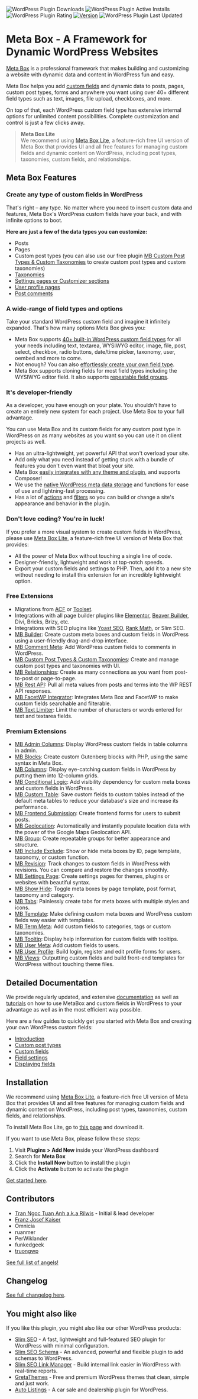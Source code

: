 ![WordPress Plugin Downloads](https://img.shields.io/wordpress/plugin/dt/meta-box)
![WordPress Plugin Active Installs](https://img.shields.io/wordpress/plugin/installs/meta-box)
![WordPress Plugin Rating](https://img.shields.io/wordpress/plugin/rating/meta-box)
[![Version](https://img.shields.io/wordpress/plugin/v/meta-box.svg)](https://metabox.io)
![WordPress Plugin Last Updated](https://img.shields.io/wordpress/plugin/last-updated/meta-box)

# Meta Box - A Framework for Dynamic WordPress Websites

[Meta Box](https://metabox.io) is a professional framework that makes building and customizing a website with dynamic data and content in WordPress fun and easy.

Meta Box helps you add [custom fields](https://metabox.io/series/custom-fields/) and dynamic data to posts, pages, custom post types, forms and anywhere you want using over 40+ different field types such as text, images, file upload, checkboxes, and more.

On top of that, each WordPress custom field type has extensive internal options for unlimited content possibilities. Complete customization and control is just a few clicks away.

> **Meta Box Lite**<br>
> We recommend using [Meta Box Lite](https://metabox.io/lite/), a feature-rich free UI version of Meta Box that provides UI and all free features for managing custom fields and dynamic content on WordPress, including post types, taxonomies, custom fields, and relationships.

## Meta Box Features

### Create any type of custom fields in WordPress

That's right – any type. No matter where you need to insert custom data and features, Meta Box's WordPress custom fields have your back, and with infinite options to boot.

**Here are just a few of the data types you can customize:**

- Posts
- Pages
- Custom post types (you can also use our free plugin [MB Custom Post Types & Custom Taxonomies](https://metabox.io/plugins/custom-post-type/) to create custom post types and custom taxonomies)
- [Taxonomies](https://metabox.io/plugins/mb-term-meta/)
- [Settings pages or Customizer sections](https://metabox.io/plugins/mb-settings-page/)
- [User profile pages](https://metabox.io/plugins/mb-user-profile/)
- [Post comments](https://metabox.io/plugins/mb-comment-meta/)

### A wide-range of field types and options

Take your standard WordPress custom field and imagine it infinitely expanded. That's how many options Meta Box gives you:

- Meta Box supports [40+ built-in WordPress custom field types](https://docs.metabox.io/fields/) for all your needs including text, textarea, WYSIWYG editor, image, file, post, select, checkbox, radio buttons, date/time picker, taxonomy, user, oembed and more to come.
- Not enough? You can also [effortlessly create your own field type](https://docs.metabox.io/custom-field-type/).
- Meta Box supports cloning fields for most field types including the WYSIWYG editor field. It also supports [repeatable field groups](https://metabox.io/plugins/meta-box-group/).

### It's developer-friendly

As a developer, you have enough on your plate. You shouldn't have to create an entirely new system for each project. Use Meta Box to your full advantage.

You can use Meta Box and its custom fields for any custom post type in WordPress on as many websites as you want so you can use it on client projects as well.

- Has an ultra-lightweight, yet powerful API that won't overload your site.
- Add only what you need instead of getting stuck with a bundle of features you don't even want that bloat your site.
- Meta Box [easily integrates with any theme and plugin](https://docs.metabox.io/integration/), and supports Composer!
- We use the [native WordPress meta data storage](https://docs.metabox.io/database/) and functions for ease of use and lightning-fast processing.
- Has a lot of [actions](https://docs.metabox.io/category/actions/) and [filters](https://docs.metabox.io/category/filters/) so you can build or change a site's appearance and behavior in the plugin.

### Don't love coding? You're in luck!

If you prefer a more visual system to create custom fields in WordPress, please use [Meta Box Lite](https://metabox.io/lite/), a feature-rich free UI version of Meta Box that provides:

- All the power of Meta Box without touching a single line of code.
- Designer-friendly, lightweight and work at top-notch speeds.
- Export your custom fields and settings to PHP. Then, add it to a new site without needing to install this extension for an incredibly lightweight option.

### Free Extensions
- Migrations from [ACF](https://metabox.io/plugins/mb-acf-migration/) or [Toolset](https://metabox.io/plugins/mb-toolset-migration/).
- Integrations with all page builder plugins like [Elementor](https://metabox.io/plugins/mb-elementor-integrator/), [Beaver Builder](https://metabox.io/plugins/meta-box-beaver-themer-integrator/), Divi, Bricks, Brizy, etc.
- Integrations with SEO plugins like [Yoast SEO](https://wordpress.org/plugins/meta-box-yoast-seo/), [Rank Math](https://metabox.io/plugins/mb-rank-math/), or Slim SEO.
- [MB Builder](https://metabox.io/plugins/meta-box-builder/): Create custom meta boxes and custom fields in WordPress using a user-friendly drag-and-drop interface.
- [MB Comment Meta](https://metabox.io/plugins/mb-comment-meta/): Add WordPress custom fields to comments in WordPress.
- [MB Custom Post Types & Custom Taxonomies](https://metabox.io/plugins/custom-post-type/): Create and manage custom post types and taxonomies with UI.
- [MB Relationships](https://wordpress.org/plugins/mb-relationships/): Create as many connections as you want from post-to-post or page-to-page.
- [MB Rest API](https://metabox.io/plugins/mb-rest-api/): Pull all meta values from posts and terms into the WP REST API responses.
- [MB FacetWP Integrator](https://metabox.io/plugins/meta-box-facetwp-integrator/): Integrates Meta Box and FacetWP to make custom fields searchable and filterable.
- [MB Text Limiter](https://wordpress.org/plugins/meta-box-text-limiter/): Limit the number of characters or words entered for text and textarea fields.

### Premium Extensions

- [MB Admin Columns](https://metabox.io/plugins/mb-admin-columns/): Display WordPress custom fields in table columns in admin.
- [MB Blocks](https://metabox.io/plugins/mb-blocks/): Create custom Gutenberg blocks with PHP, using the same syntax in Meta Box.
- [MB Columns](https://metabox.io/plugins/meta-box-columns/): Display eye-catching custom fields in WordPress by putting them into 12-column grids.
- [MB Conditional Logic](https://metabox.io/plugins/meta-box-conditional-logic/): Add visibility dependency for custom meta boxes and custom fields in WordPress.
- [MB Custom Table](https://metabox.io/plugins/mb-custom-table/): Save custom fields to custom tables instead of the default meta tables to reduce your database's size and increase its performance.
- [MB Frontend Submission](https://metabox.io/plugins/mb-frontend-submission/): Create frontend forms for users to submit posts.
- [MB Geolocation](https://metabox.io/plugins/meta-box-geolocation/): Automatically and instantly populate location data with the power of the Google Maps Geolocation API.
- [MB Group](https://metabox.io/plugins/meta-box-group/): Create repeatable groups for better appearance and structure.
- [MB Include Exclude](https://metabox.io/plugins/meta-box-include-exclude/): Show or hide meta boxes by ID, page template, taxonomy, or custom function.
- [MB Revision](https://metabox.io/plugins/mb-revision/): Track changes to custom fields in WordPress with revisions. You can compare and restore the changes smoothly.
- [MB Settings Page](https://metabox.io/plugins/mb-settings-page/): Create settings pages for themes, plugins or websites with beautiful syntax.
- [MB Show Hide](https://metabox.io/plugins/meta-box-show-hide-javascript/): Toggle meta boxes by page template, post format, taxonomy and category.
- [MB Tabs](https://metabox.io/plugins/meta-box-tabs/): Painlessly create tabs for meta boxes with multiple styles and icons.
- [MB Template](https://metabox.io/plugins/meta-box-template/): Make defining custom meta boxes and WordPress custom fields way easier with templates.
- [MB Term Meta](https://metabox.io/plugins/mb-term-meta/): Add custom fields to categories, tags or custom taxonomies.
- [MB Tooltip](https://metabox.io/plugins/meta-box-tooltip/): Display help information for custom fields with tooltips.
- [MB User Meta](https://metabox.io/plugins/mb-user-meta/): Add custom fields to users.
- [MB User Profile](https://metabox.io/plugins/mb-user-profile/): Build login, register and edit profile forms for users.
- [MB Views](https://metabox.io/plugins/mb-views/): Outputting custom fields and build front-end templates for WordPress without touching theme files.

## Detailed Documentation

We provide regularly updated, and extensive [documentation](https://docs.metabox.io) as well as [tutorials](https://docs.metabox.io/tutorials/) on how to use MetaBox and custom fields in WordPress to your advantage as well as in the most efficient way possible.

Here are a few guides to quickly get you started with Meta Box and creating your own WordPress custom fields:

- [Introduction](https://docs.metabox.io/introduction/)
- [Custom post types](https://docs.metabox.io/custom-post-types/)
- [Custom fields](https://docs.metabox.io/custom-fields/)
- [Field settings](https://docs.metabox.io/field-settings/)
- [Displaying fields](https://docs.metabox.io/displaying-fields-with-code/)

## Installation

We recommend using [Meta Box Lite](https://metabox.io/lite/), a feature-rich free UI version of Meta Box that provides UI and all free features for managing custom fields and dynamic content on WordPress, including post types, taxonomies, custom fields, and relationships.

To install Meta Box Lite, go to [this page](https://metabox.io/lite/) and download it.

If you want to use Meta Box, please follow these steps:

1. Visit **Plugins > Add New** inside your WordPress dashboard
1. Search for **Meta Box**
1. Click the **Install Now** button to install the plugin
1. Click the **Activate** button to activate the plugin

[Get started here](https://docs.metabox.io/introduction/).

## Contributors

- [Tran Ngoc Tuan Anh a.k.a Rilwis](https://deluxeblogtips.com) - Initial & lead developer
- [Franz Josef Kaiser](http://profiles.wordpress.org/f-j-kaiser)
- Omnicia
- ruanmer
- PerWiklander
- funkedgeek
- [truongwp](https://github.com/truongwp)

[See full list of angels!](https://github.com/wpmetabox/meta-box/contributors)

## Changelog

[See full changelog here](https://metabox.io/changelog/).

## You might also like

If you like this plugin, you might also like our other WordPress products:

- [Slim SEO](https://wpslimseo.com) - A fast, lightweight and full-featured SEO plugin for WordPress with minimal configuration.
- [Slim SEO Schema](https://wpslimseo.com/products/slim-seo-schema/) - An advanced, powerful and flexible plugin to add schemas to WordPress.
- [Slim SEO Link Manager](https://wpslimseo.com/products/slim-seo-link-manager/) - Build internal link easier in WordPress with real-time reports.
- [GretaThemes](https://gretathemes.com) - Free and premium WordPress themes that clean, simple and just work.
- [Auto Listings](https://wpautolistings.com) - A car sale and dealership plugin for WordPress.